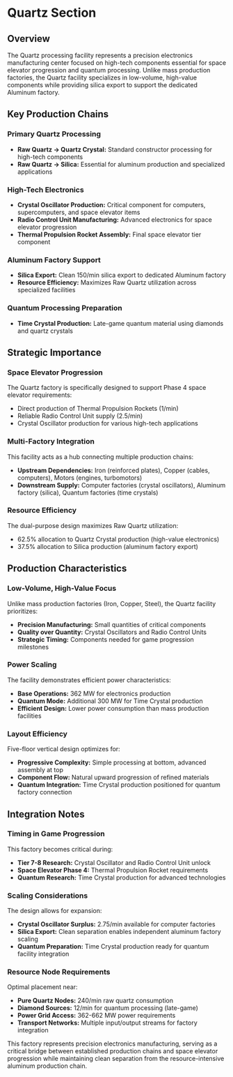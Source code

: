 # Quartz Section

## Overview
The Quartz processing facility represents a precision electronics manufacturing center focused on high-tech components essential for space elevator progression and quantum processing. Unlike mass production factories, the Quartz facility specializes in low-volume, high-value components while providing silica export to support the dedicated Aluminum factory.

## Key Production Chains

### Primary Quartz Processing
- **Raw Quartz → Quartz Crystal:** Standard constructor processing for high-tech components
- **Raw Quartz → Silica:** Essential for aluminum production and specialized applications

### High-Tech Electronics
- **Crystal Oscillator Production:** Critical component for computers, supercomputers, and space elevator items
- **Radio Control Unit Manufacturing:** Advanced electronics for space elevator progression
- **Thermal Propulsion Rocket Assembly:** Final space elevator tier component

### Aluminum Factory Support
- **Silica Export:** Clean 150/min silica export to dedicated Aluminum factory
- **Resource Efficiency:** Maximizes Raw Quartz utilization across specialized facilities

### Quantum Processing Preparation
- **Time Crystal Production:** Late-game quantum material using diamonds and quartz crystals

## Strategic Importance

### Space Elevator Progression
The Quartz factory is specifically designed to support Phase 4 space elevator requirements:
- Direct production of Thermal Propulsion Rockets (1/min)
- Reliable Radio Control Unit supply (2.5/min)
- Crystal Oscillator production for various high-tech applications

### Multi-Factory Integration
This facility acts as a hub connecting multiple production chains:
- **Upstream Dependencies:** Iron (reinforced plates), Copper (cables, computers), Motors (engines, turbomotors)
- **Downstream Supply:** Computer factories (crystal oscillators), Aluminum factory (silica), Quantum factories (time crystals)

### Resource Efficiency
The dual-purpose design maximizes Raw Quartz utilization:
- 62.5% allocation to Quartz Crystal production (high-value electronics)
- 37.5% allocation to Silica production (aluminum factory export)

## Production Characteristics

### Low-Volume, High-Value Focus
Unlike mass production factories (Iron, Copper, Steel), the Quartz facility prioritizes:
- **Precision Manufacturing:** Small quantities of critical components
- **Quality over Quantity:** Crystal Oscillators and Radio Control Units
- **Strategic Timing:** Components needed for game progression milestones

### Power Scaling
The facility demonstrates efficient power characteristics:
- **Base Operations:** 362 MW for electronics production
- **Quantum Mode:** Additional 300 MW for Time Crystal production
- **Efficient Design:** Lower power consumption than mass production facilities

### Layout Efficiency
Five-floor vertical design optimizes for:
- **Progressive Complexity:** Simple processing at bottom, advanced assembly at top
- **Component Flow:** Natural upward progression of refined materials
- **Quantum Integration:** Time Crystal production positioned for quantum factory connection

## Integration Notes

### Timing in Game Progression
This factory becomes critical during:
- **Tier 7-8 Research:** Crystal Oscillator and Radio Control Unit unlock
- **Space Elevator Phase 4:** Thermal Propulsion Rocket requirements
- **Quantum Research:** Time Crystal production for advanced technologies

### Scaling Considerations
The design allows for expansion:
- **Crystal Oscillator Surplus:** 2.75/min available for computer factories
- **Silica Export:** Clean separation enables independent aluminum factory scaling
- **Quantum Preparation:** Time Crystal production ready for quantum facility integration

### Resource Node Requirements
Optimal placement near:
- **Pure Quartz Nodes:** 240/min raw quartz consumption
- **Diamond Sources:** 12/min for quantum processing (late-game)
- **Power Grid Access:** 362-662 MW power requirements
- **Transport Networks:** Multiple input/output streams for factory integration

This factory represents precision electronics manufacturing, serving as a critical bridge between established production chains and space elevator progression while maintaining clean separation from the resource-intensive aluminum production chain.
